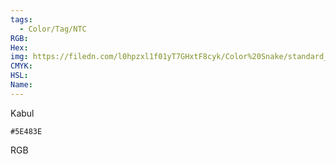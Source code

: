 ```yaml
---
tags:
  - Color/Tag/NTC
RGB:
Hex:
img: https://filedn.com/l0hpzxl1f01yT7GHxtF8cyk/Color%20Snake/standard_csv_to_svg//5E483E.svg
CMYK:
HSL:
Name:
---
```

Kabul
```palette
#5E483E
```
RGB
